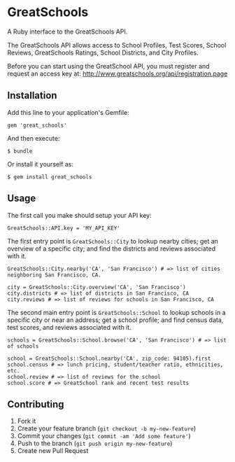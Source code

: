# GreatSchools

A Ruby interface to the GreatSchools API.

The GreatSchools API allows access to School Profiles, Test Scores, School
Reviews, GreatSchools Ratings, School Districts, and City Profiles.

Before you can start using the GreatSchool API, you must register and
request an access key at: http://www.greatschools.org/api/registration.page

## Installation

Add this line to your application's Gemfile:

    gem 'great_schools'

And then execute:

    $ bundle

Or install it yourself as:

    $ gem install great_schools

## Usage

The first call you make should setup your API key:

    GreatSchools::API.key = 'MY_API_KEY'

The first entry point is `GreatSchools::City` to lookup nearby cities; get an
overview of a specific city; and find the districts and reviews associated with
it.

    GreatSchools::City.nearby('CA', 'San Francisco') # => list of cities neighboring San Francisco, CA.

    city = GreatSchools::City.overview('CA', 'San Francisco')
    city.districts # => list of districts in San Francisco, CA
    city.reviews # => list of reviews for schools in San Francisco, CA

The second main entry point is `GreatSchools::School` to lookup schools in a
specific city or near an address; get a school profile; and find census data,
test scores, and reviews associated with it.

    schools = GreatSchools::School.browse('CA', 'San Francisco') # => list of schools

    school = GreatSchools::School.nearby('CA', zip_code: 94105).first
    school.census # => lunch pricing, student/teacher ratio, ethnicities, etc.
    school.review # => list of reviews for the school
    school.score # => GreatSchool rank and recent test results

## Contributing

1. Fork it
2. Create your feature branch (`git checkout -b my-new-feature`)
3. Commit your changes (`git commit -am 'Add some feature'`)
4. Push to the branch (`git push origin my-new-feature`)
5. Create new Pull Request

